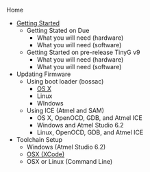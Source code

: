 Home
* [Getting Started](Getting-Started-with-G2)
  * Getting Stated on Due
    * What you will need (hardware)
    * What you will need (software)
  * Getting Started on pre-release TinyG v9
    * What you will need (hardware)
    * What you will need (software)
* Updating Firmware
  * Using boot loader (bossac)
    * [OS X](https://github.com/synthetos/g2/wiki/Flashing-TinyG2-with-Apple-OSX)
    * Linux
    * WIndows
  * Using ICE (Atmel and SAM)
    * OS X, OpenOCD, GDB, and Atmel ICE
    * Windows and Atmel Studio 6.2
    * Linux, OpenOCD, GDB, and Atmel ICE
* Toolchain Setup
  * Windows (Atmel Studio 6.2)
  * [OSX (XCode)](https://github.com/synthetos/g2/wiki/Compiling-G2-on-OS-X-(with-Xcode))
  * OSX or Linux (Command Line)
